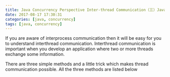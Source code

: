 ```yaml
---
title: Java Concurrency Perspective Inter-thread Communication（三）Java并发透视之线程间通信
date: 2017-08-17 17:30:31
categories: [java, concurrency]
tags: [java, concurrency]
---
```


If you are aware of interprocess communication then it will be easy for you to understand interthread communication. Interthread communication is important when you develop an application where two or more threads exchange some information.

There are three simple methods and a little trick which makes thread communication possible. All the three methods are listed below